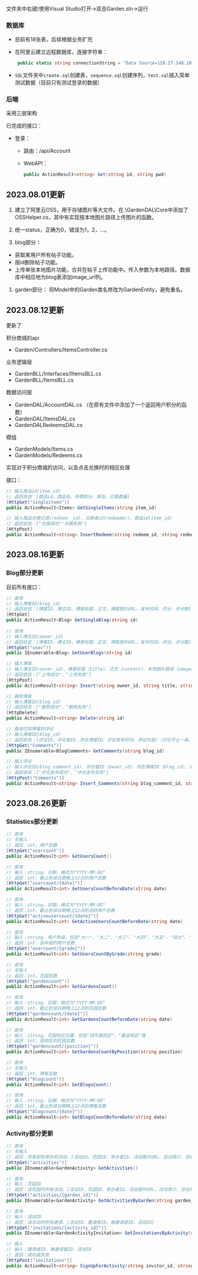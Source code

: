 文件夹中右键/使用Visual Studio打开→双击Garden.sln→运行

### 数据库

- 目前有18张表，后续根据业务扩充

- 在阿里云建立远程数据库，连接字符串：

  ```c#
   public static string connectionString = "Data Source=120.27.148.187:1521/orcl;User Id=C##gd;Password=123456;"
  ```

- `SQL`文件夹中`create.sql`创建表，`sequence.sql`创建序列，`test.sql`插入简单测试数据（目前只有测试登录的数据）

### 后端

采用三层架构

已完成的接口：

- 登录：

  - 路由：/api/Account

  - WebAPI：

    ```c#
    public ActionResult<string> Get(string id, string pwd)
    ```

## 2023.08.01更新

1. 建立了阿里云OSS，用于存储图片等大文件。在.\GardenDAL\Core中添加了OSSHelper.cs，其中有实现按本地图片路径上传图片的函数。

2. 统一status，正确为0，错误为1，2，...。

3. blog部分：
- 获取某用户所有帖子功能。
- 按id删除帖子功能。
- 上传单张本地图片功能，合并在帖子上传功能中。传入参数为本地路径。数据库中相应地为blog表添加image_url列。

1. garden部分：
    将Model中的Garden类名修改为GardenEntity，避免重名。

## 2023.08.12更新

更新了

积分商城的api

- Garden/Controllers/ItemsController.cs 

业务逻辑层

- GardenBLL/Interfaces/IItemsBLL.cs        
- GardenBLL/ItemsBLL.cs

数据访问层

- GardenDAL/AccountDAL.cs （在原有文件中添加了一个返回用户积分的函数）
- GardenDAL/ItemsDAL.cs
- GardenDALRedeemsDAL.cs

模组

- GardenModels/Items.cs
- GardenModels/Redeems.cs

实现对于积分商城的访问，以及点击兑换时的相应处理

接口： 

```c#
// 输入商品id(item_id)
// 返回状态：[商品id、商品名、所需积分、库存、已售数量]
[HttpGet("singleitems")]
public ActionResult<Items> GetSingleItems(string item_id)

// 输入商品兑换记录(redeem _id)、兑换者id(redeemer)、商品id(item_id)
// 返回状态：["兑换成功""兑换失败"]
[HttpPost]
public ActionResult<string> InsertRedeem(string redeem_id, string redeemer, string item_id)

```

## 2023.08.16更新

### Blog部分更新

目前所有接口：

```c#
// 查询
// 输入博客ID(blog_id)
// 返回状态：[博客ID、博主ID、博客标题、正文、博客图片URL、发布时间、评分、评分数]
[HttpGet]
public ActionResult<Blog> GetSingleBlog(string id)
    
// 查询
// 输入博主ID(owner_id)
// 返回状态：[博客ID、博主ID、博客标题、正文、博客图片URL、发布时间、评分、评分数]
[HttpGet("user")]
public IEnumerable<Blog> GetUserBlogs(string id)

// 插入博客
// 输入博主ID(owner_id)、博客标题（title）、正文（content）、本地图片路径（imagePath）
// 返回状态：["上传成功"、"上传失败"]
[HttpPost]
public ActionResult<string> Insert(string owner_id, string title, string content, string imagePath = "")

// 删除博客
// 输入博客ID(blog_id)
// 返回状态：["删除成功"、"删除失败"]
[HttpDelete]
public ActionResult<string> Delete(string id)

// 查询已知博客的评论
// 输入博客ID(blog_id)
// 返回状态：[评论ID、评论者ID、所在博客ID、评论发布时间、评论内容]（评论不止一条，返回一个List）
[HttpGet("Comments")]
public IEnumerable<BlogComments> GetComments(string blog_id)

// 插入评论
// 输入评论ID(blog_comment_id)、评论者ID（owner_id）、所在博客ID（blog_id）、评论内容（content）
// 返回状态：["评论发布成功"、"评论发布失败"]
[HttpPost("Comments")]
public ActionResult<string> Insert_Comments(string blog_comment_id, string owner_id, string blog_id, string content)
```
## 2023.08.26更新

### Statistics部分更新

```c#
// 查询
// 无输入
// 返回：int，用户总数
[HttpGet("usercount")]
public ActionResult<int> GetUsersCount()

// 查询
// 输入：string，日期，格式为"YYYY-MM-DD"
// 返回：int，截止到该日期晚上12点的用户总数
[HttpGet("usercount/{date}")]
public ActionResult<int> GetUsersCountBeforeDate(string date)

// 查询
// 输入：string，日期，格式为"YYYY-MM-DD"
// 返回：int，截止到该日期晚上12点的活跃用户总数
[HttpGet("activeusercount/{date}")]
public ActionResult<int> GetActiveUsersCountBeforeDate(string date)

// 查询
// 输入：string，用户年级，包括"大一"、"大二"、"大三"、"大四"、"大五"、"硕士"、"博士"、"其他"
// 返回：int，该年级的用户总数
[HttpGet("usercount/{grade}")]
public ActionResult<int> GetUsersCountByGrade(string grade)

// 查询
// 无输入
// 返回：int，花园总数
[HttpGet("gardencount")]
public ActionResult<int> GetGardensCount()

// 查询
// 输入：string，日期，格式为"YYYY-MM-DD"
// 返回：int，截止到该日期晚上12点的花园总数
[HttpGet("gardencount/{date}")]
public ActionResult<int> GetGardensCountBeforeDate(string date)

// 查询
// 输入：string，花园校区位置，包括"四平路校区"、"嘉定校区"等
// 返回：int，该校区的花园总数
[HttpGet("gardencount/{position}")]
public ActionResult<int> GetGardensCountByPosition(string position)

// 查询
// 无输入
// 返回：int，博客总数
[HttpGet("blogcount")]
public ActionResult<int> GetBlogsCount()

// 查询
// 输入：string，日期，格式为"YYYY-MM-DD"
// 返回：int，截止到该日期晚上12点的博客总数
[HttpGet("blogcount/{date}")]
public ActionResult<int> GetBlogsCountBeforeDate(string date)
```

### Activity部分更新

```c#
// 查询
// 无输入
// 返回：所有即将举办的活动，[活动ID、花园ID、举办者ID、活动图片URL、活动简介、活动开始时间、活动地点]
[HttpGet("activities")]
public IEnumerable<GardenActivity> GetActivities()

// 查询
// 输入：花园ID
// 返回：该花园的所有活动，[活动ID、花园ID、举办者ID、活动图片URL、活动简介、活动开始时间、活动地点]
[HttpGet("activities/{garden_id}")]
public IEnumerable<GardenActivity> GetActivitiesByGarden(string garden_id)

// 查询
// 输入：活动ID
// 返回：该活动的所有邀请，[活动ID、邀请者ID、被邀请者ID、活动ID]
[HttpGet("invitations/{activity_id}")]
public IEnumerable<GardenActivityInvitation> GetInvitationsByActivity(string activity_id)

// 插入
// 输入：邀请者ID、被邀请者ID、活动ID
// 返回：成功或失败
[HttpPost("invitations")]
public ActionResult<string> SignUpForActivity(string invitor_id, string invitee_id, string activity_id)
```
